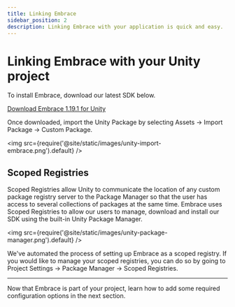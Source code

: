 ```yaml
---
title: Linking Embrace
sidebar_position: 2
description: Linking Embrace with your application is quick and easy.
---
```


# Linking Embrace with your Unity project

To install Embrace, download our latest SDK below.

[Download Embrace 1.19.1 for Unity](https://embrace-downloads-prod.s3.amazonaws.com/EmbraceSDK_1.19.1.unitypackage)

Once downloaded, import the Unity Package by selecting Assets -> Import Package -> Custom Package.

<img src={require('@site/static/images/unity-import-embrace.png').default} />

## Scoped Registries

Scoped Registries allow Unity to communicate the location of any custom package registry server to the Package Manager so that the user has access to several collections of packages at the same time. Embrace uses Scoped Registries to allow our users to manage, download and install our SDK using the built-in Unity Package Manager.

<img src={require('@site/static/images/unity-package-manager.png').default} />

We've automated the process of setting up Embrace as a scoped registry. If you would like to manage your scoped registries, you can do so by going to Project Settings -> Package Manager -> Scoped Registries.

---

Now that Embrace is part of your project, learn how to add some required configuration options in the next section.

